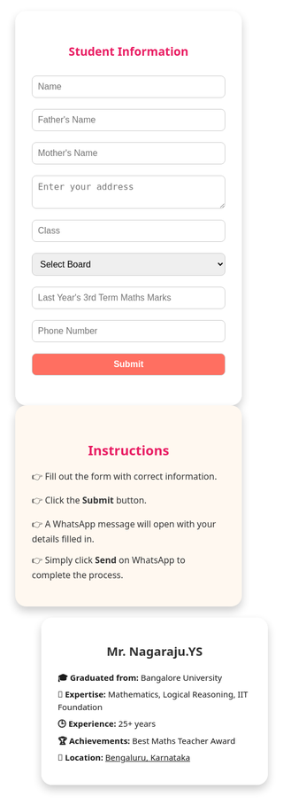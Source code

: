 


<!DOCTYPE html>
<html lang="en">
<head>
  <meta charset="UTF-8">
  <title>Student Info + Teacher Profile</title>
  <style>
    body, html {
      height: 100%;
      margin: 0;
      font-family: 'Segoe UI', sans-serif;
      background: url('https://gonintendo.com/uploads/file_upload/upload/71539/prairie.png') no-repeat center center fixed;
      background-size: cover;
    }

    .container {
      display: flex;
      justify-content: center;
      align-items: flex-start;
      gap: 50px;
      padding: 50px;
      flex-wrap: wrap;
    }

    .form-container, .instruction {
      background: rgba(255, 255, 255, 0.95);
      border-radius: 20px;
      box-shadow: 0 8px 16px rgba(0,0,0,0.2);
      padding: 30px;
      width: 350px;
    }

    .instruction {
      font-size: 16px;
      color: #333;
      background: #fff8f0;
    }

    h2 {
      text-align: center;
      margin-bottom: 20px;
      color: #e91e63;
    }

    input, textarea, select, button {
      width: 100%;
      padding: 10px;
      margin: 10px 0;
      font-size: 16px;
      border-radius: 8px;
      border: 1px solid #ccc;
    }

    button {
      background-color: #ff6f61;
      color: white;
      font-weight: bold;
      cursor: pointer;
      transition: 0.3s ease;
    }

    button:hover {
      background-color: #e54e4e;
    }

    .confirmation {
      display: none;
      margin-top: 10px;
      font-size: 16px;
      text-align: center;
      color: green;
      animation: fadeIn 0.8s ease-in-out;
    }

    @keyframes fadeIn {
      0% { opacity: 0; transform: translateY(-10px); }
      100% { opacity: 1; transform: translateY(0); }
    }

    .teacher-card {
      background: rgba(255,255,255,0.95);
      border-radius: 20px;
      box-shadow: 0 8px 16px rgba(0,0,0,0.2);
      padding: 30px;
      margin: 20px auto;
      width: 350px;
    }

    .teacher-card img {
      width: 120px;
      height: 120px;
      border-radius: 50%;
      object-fit: cover;
      margin: 0 auto;
      display: block;
      border: 3px solid #ff6f61;
    }

    .teacher-card h3 {
      text-align: center;
      margin-top: 15px;
      font-size: 22px;
      color: #333;
    }

    .teacher-card p {
      margin: 8px 0;
      font-size: 15px;
      line-height: 1.5;
    }

    @media screen and (max-width: 800px) {
      .container {
        flex-direction: column;
        align-items: center;
      }
    }
  </style>
</head>
<body>

<div class="container">
  <!-- Student Info Form -->
  <div class="form-container">
    <h2>Student Information</h2>
    <form id="studentForm">
      <input type="text" id="name" placeholder="Name" required>
      <input type="text" id="father" placeholder="Father's Name" required>
      <input type="text" id="mother" placeholder="Mother's Name" required>
      <textarea id="address" placeholder="Enter your address" required></textarea>
      <input type="text" id="class" placeholder="Class" required>
      <select id="board" required>
        <option value="">Select Board</option>
        <option value="ICSE">ICSE</option>
        <option value="CBSE">CBSE</option>
        <option value="State">State</option>
      </select>
      <input type="text" id="mathsMarks" placeholder="Last Year's 3rd Term Maths Marks" required>
      <input type="text" id="phone" placeholder="Phone Number" required>
      <button type="submit">Submit</button>
      <div class="confirmation" id="confirmationMessage">✅ Information prepared! Click 'Send' on WhatsApp to complete submission.</div>
    </form>
  </div>

  <!-- Instructions -->
  <div class="instruction">
    <h2>Instructions</h2>
    <p>👉 Fill out the form with correct information.</p>
    <p>👉 Click the <strong>Submit</strong> button.</p>
    <p>👉 A WhatsApp message will open with your details filled in.</p>
    <p>👉 Simply click <strong>Send</strong> on WhatsApp to complete the process.</p>
  </div>
</div>

<!-- Teacher Card Below -->
<div class="teacher-card">
  <h3>Mr. Nagaraju.YS</h3>
  <p><strong>🎓 Graduated from:</strong> Bangalore University</p>
  <p><strong>📘 Expertise:</strong> Mathematics, Logical Reasoning, IIT Foundation</p>
  <p><strong>🕒 Experience:</strong> 25+ years</p>
  <p><strong>🏆 Achievements:</strong> Best Maths Teacher Award</p>
  <p><strong>📍 Location:</strong> <a href="https://g.co/kgs/Hck9NZw" target="_blank">Bengaluru, Karnataka</a></p>
</div>

<script>
  document.getElementById("studentForm").addEventListener("submit", function(e) {
    e.preventDefault();

    const name = document.getElementById("name").value;
    const father = document.getElementById("father").value;
    const mother = document.getElementById("mother").value;
    const address = document.getElementById("address").value;
    const studentClass = document.getElementById("class").value;
    const board = document.getElementById("board").value;
    const mathsMarks = document.getElementById("mathsMarks").value;
    const phone = document.getElementById("phone").value;

    const message = `Name: ${name}%0AFather's Name: ${father}%0AMother's Name: ${mother}%0AAddress: ${address}%0AClass: ${studentClass}%0ABoard: ${board}%0AMaths 3rd Term Marks: ${mathsMarks}%0APhone: ${phone}`;
    const teacherNumber = "9448268530";
    const whatsappURL = `https://api.whatsapp.com/send?phone=${teacherNumber}&text=${message}`;

    const confirmation = document.getElementById("confirmationMessage");
    confirmation.style.display = "block";

    setTimeout(() => {
      window.open(whatsappURL, "_blank");
    }, 1000);
  });
</script>

</body>
</html>
